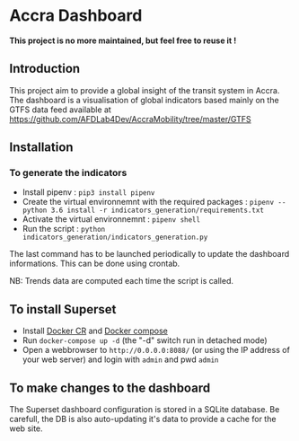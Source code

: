 # Accra Dashboard

**This project is no more maintained, but feel free to reuse it !**

## Introduction

This project aim to provide a global insight of the transit system in Accra.
The dashboard is a visualisation of global indicators based mainly on the GTFS
data feed available at https://github.com/AFDLab4Dev/AccraMobility/tree/master/GTFS

## Installation
### To generate the indicators

* Install pipenv : `pip3 install pipenv`
* Create the virtual environnemnt with the required packages : `pipenv --python 3.6 install -r indicators_generation/requirements.txt`
* Activate the virtual environnemnt : `pipenv shell`
* Run the script : `python indicators_generation/indicators_generation.py`

The last command has to be launched periodically to update the dashboard informations. This can be done using crontab.

NB: Trends data are computed each time the script is called.


## To install Superset

* Install [Docker CR](https://docs.docker.com/engine/installation/linux/docker-ce/ubuntu/) and [Docker compose](https://docs.docker.com/compose/install/)
* Run `docker-compose up -d` (the "-d" switch run in detached mode)
* Open a webbrowser to `http://0.0.0.0:8088/` (or using the IP address of your web server) and login with `admin` and pwd `admin`

## To make changes to the dashboard
The Superset dashboard configuration is stored in a SQLite database. Be carefull,
the DB is also auto-updating it's data to provide a cache for the web site.

